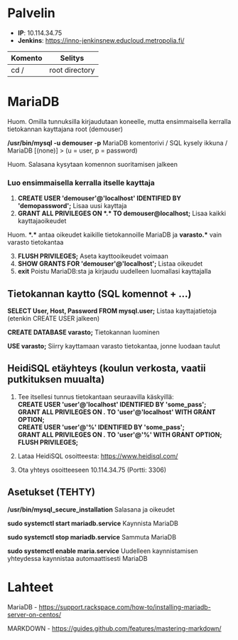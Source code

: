 # Palvelin

* __IP__: 10.114.34.75
* __Jenkins__: https://inno-jenkinsnew.educloud.metropolia.fi/ 

Komento 		   | Selitys
------------------ | -------------
cd / 			   | root directory


# MariaDB

Huom. Omilla tunnuksilla kirjaudutaan koneelle, mutta ensimmaisella kerralla tietokannan kayttajana root (demouser)

**/usr/bin/mysql -u demouser -p**		MariaDB komentorivi / SQL kysely ikkuna / MariaDB [(none)] > (u = user, p = password)

Huom. Salasana kysytaan komennon suoritamisen jalkeen

### Luo ensimmaisella kerralla itselle kayttaja
1. __CREATE USER 'demouser'@'localhost' IDENTIFIED BY 'demopassword';__ 		Lisaa uusi kayttaja
2. __GRANT ALL PRIVILEGES ON &ast;.&ast; TO demouser@localhost;__  Lisaa kaikki kayttajaoikeudet

Huom. __&ast;.&ast;__ antaa oikeudet kaikille tietokannoille MariaDB ja __varasto.*__ vain varasto tietokantaa

3. __FLUSH PRIVILEGES;__ 		Aseta kayttooikeudet voimaan 
4. __SHOW GRANTS FOR 'demouser'@'localhost';__	Listaa oikeudet
5. __exit__ Poistu MariaDB:sta ja kirjaudu uudelleen luomallasi kayttajalla 

## Tietokannan kaytto (SQL komennot + ...)

**SELECT User, Host, Password FROM mysql.user;**	Listaa kayttajatietoja (etenkin CREATE USER jalkeen)

**CREATE DATABASE varasto;**	Tietokannan luominen

**USE varasto;**  Siirry kayttamaan varasto tietokantaa, jonne luodaan taulut  

## HeidiSQL etäyhteys (koulun verkosta, vaatii putkituksen muualta)
1. Tee itsellesi tunnus tietokantaan seuraavilla käskyillä:  
__CREATE USER 'user'@'localhost' IDENTIFIED BY 'some_pass';__  
__GRANT ALL PRIVILEGES ON *.* TO 'user'@'localhost' WITH GRANT OPTION;__  
__CREATE USER 'user'@'%' IDENTIFIED BY 'some_pass';__  
__GRANT ALL PRIVILEGES ON *.* TO 'user'@'%' WITH GRANT OPTION;__  
__FLUSH PRIVILEGES;__

2. Lataa HeidiSQL osoitteesta: https://www.heidisql.com/
3. Ota yhteys osoitteeseen 10.114.34.75 (Portti: 3306)

## Asetukset (TEHTY)

**/usr/bin/mysql_secure_installation**		Salasana ja oikeudet

**sudo systemctl start mariadb.service**	Kaynnista MariaDB

**sudo systemctl stop mariadb.service**		Sammuta MariaDB

**sudo systemctl enable maria.service**		Uudelleen kaynnistamisen yhteydessa kaynnistaa automaattisesti MariaDB


# Lahteet

MariaDB - https://support.rackspace.com/how-to/installing-mariadb-server-on-centos/

MARKDOWN - https://guides.github.com/features/mastering-markdown/
